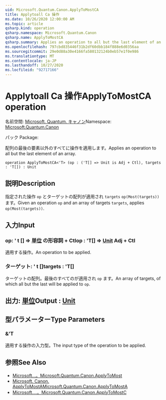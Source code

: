 ```yaml
---
uid: Microsoft.Quantum.Canon.ApplyToMostCA
title: Applytoall Ca 操作
ms.date: 10/26/2020 12:00:00 AM
ms.topic: article
qsharp.kind: operation
qsharp.namespace: Microsoft.Quantum.Canon
qsharp.name: ApplyToMostCA
qsharp.summary: Applies an operation to all but the last element of an array.
ms.openlocfilehash: 797cbd835446f31b2df60dbb184f888e6d0356aa
ms.sourcegitcommit: 29e0d88a30e4166fa580132124b0eb57e1f0e986
ms.translationtype: MT
ms.contentlocale: ja-JP
ms.lasthandoff: 10/27/2020
ms.locfileid: "92717166"
---
```

# <a name="applytomostca-operation"></a><span data-ttu-id="ea21e-102">Applytoall Ca 操作</span><span class="sxs-lookup"><span data-stu-id="ea21e-102">ApplyToMostCA operation</span></span>

<span data-ttu-id="ea21e-103">名前空間: [Microsoft. Quantum. キャノン](xref:Microsoft.Quantum.Canon)</span><span class="sxs-lookup"><span data-stu-id="ea21e-103">Namespace: [Microsoft.Quantum.Canon](xref:Microsoft.Quantum.Canon)</span></span>

<span data-ttu-id="ea21e-104">パック [](https://nuget.org/packages/)</span><span class="sxs-lookup"><span data-stu-id="ea21e-104">Package: [](https://nuget.org/packages/)</span></span>


<span data-ttu-id="ea21e-105">配列の最後の要素以外のすべてに操作を適用します。</span><span class="sxs-lookup"><span data-stu-id="ea21e-105">Applies an operation to all but the last element of an array.</span></span>

```qsharp
operation ApplyToMostCA<'T> (op : ('T[] => Unit is Adj + Ctl), targets : 'T[]) : Unit
```


## <a name="description"></a><span data-ttu-id="ea21e-106">説明</span><span class="sxs-lookup"><span data-stu-id="ea21e-106">Description</span></span>

<span data-ttu-id="ea21e-107">指定された操作 `op` とターゲットの配列が適用され `targets` `op(Most(targets))` ます。</span><span class="sxs-lookup"><span data-stu-id="ea21e-107">Given an operation `op` and an array of targets `targets`, applies `op(Most(targets))`.</span></span>

## <a name="input"></a><span data-ttu-id="ea21e-108">入力</span><span class="sxs-lookup"><span data-stu-id="ea21e-108">Input</span></span>

### <a name="op--t--unit-adj--ctl"></a><span data-ttu-id="ea21e-109">op: ' t [] => [単位](xref:microsoft.quantum.lang-ref.unit) の形容詞 + Ctl</span><span class="sxs-lookup"><span data-stu-id="ea21e-109">op : 'T[] => [Unit](xref:microsoft.quantum.lang-ref.unit) Adj + Ctl</span></span>

<span data-ttu-id="ea21e-110">適用する操作。</span><span class="sxs-lookup"><span data-stu-id="ea21e-110">An operation to be applied.</span></span>


### <a name="targets--t"></a><span data-ttu-id="ea21e-111">ターゲット: ' t []</span><span class="sxs-lookup"><span data-stu-id="ea21e-111">targets : 'T[]</span></span>

<span data-ttu-id="ea21e-112">ターゲットの配列。最後のすべてのが適用され `op` ます。</span><span class="sxs-lookup"><span data-stu-id="ea21e-112">An array of targets, of which all but the last will be applied to `op`.</span></span>



## <a name="output--unit"></a><span data-ttu-id="ea21e-113">出力: [単位](xref:microsoft.quantum.lang-ref.unit)</span><span class="sxs-lookup"><span data-stu-id="ea21e-113">Output : [Unit](xref:microsoft.quantum.lang-ref.unit)</span></span>



## <a name="type-parameters"></a><span data-ttu-id="ea21e-114">型パラメーター</span><span class="sxs-lookup"><span data-stu-id="ea21e-114">Type Parameters</span></span>

### <a name="t"></a><span data-ttu-id="ea21e-115">&</span><span class="sxs-lookup"><span data-stu-id="ea21e-115">'T</span></span>

<span data-ttu-id="ea21e-116">適用する操作の入力型。</span><span class="sxs-lookup"><span data-stu-id="ea21e-116">The input type of the operation to be applied.</span></span>

## <a name="see-also"></a><span data-ttu-id="ea21e-117">参照</span><span class="sxs-lookup"><span data-stu-id="ea21e-117">See Also</span></span>

- [<span data-ttu-id="ea21e-118">Microsoft...。</span><span class="sxs-lookup"><span data-stu-id="ea21e-118">Microsoft.Quantum.Canon.ApplyToMost</span></span>](xref:Microsoft.Quantum.Canon.ApplyToMost)
- [<span data-ttu-id="ea21e-119">Microsoft. Canon. ApplyToMostA</span><span class="sxs-lookup"><span data-stu-id="ea21e-119">Microsoft.Quantum.Canon.ApplyToMostA</span></span>](xref:Microsoft.Quantum.Canon.ApplyToMostA)
- [<span data-ttu-id="ea21e-120">Microsoft....。</span><span class="sxs-lookup"><span data-stu-id="ea21e-120">Microsoft.Quantum.Canon.ApplyToMostC</span></span>](xref:Microsoft.Quantum.Canon.ApplyToMostC)